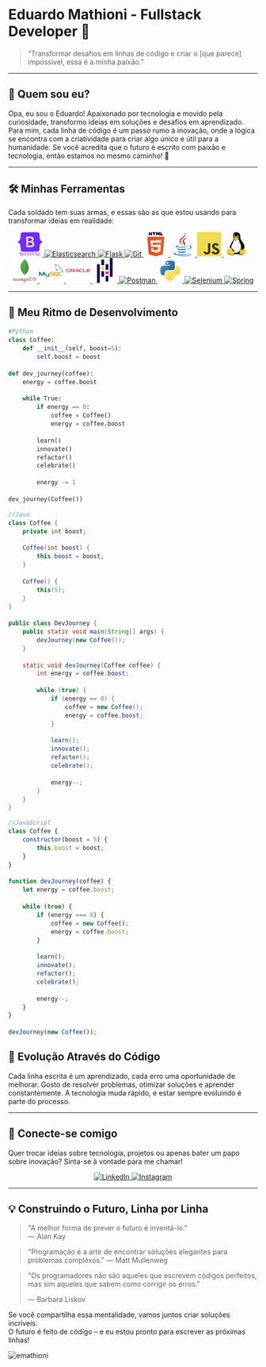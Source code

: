# Eduardo Mathioni - Fullstack Developer 🚀

> “Transformar desafios em linhas de código e criar o [que parece] impossível, essa é a minha paixão.”  

---

## 🌟 Quem sou eu?

Opa, eu sou o Eduardo!
Apaixonado por tecnologia e movido pela curiosidade, transformo ideias em soluções e desafios em aprendizado.
Para mim, cada linha de código é um passo rumo à inovação, onde a lógica se encontra com a criatividade para criar algo único e útil para a humanidade.
Se você acredita que o futuro é escrito com paixão e tecnologia, então estamos no mesmo caminho! 🚀

---

## 🛠️ Minhas Ferramentas

Cada soldado tem suas armas, e essas são as que estou usando para transformar ideias em realidade:

<p align="center">
  <a href="https://getbootstrap.com/" target="_blank">
    <img src="https://raw.githubusercontent.com/devicons/devicon/master/icons/bootstrap/bootstrap-plain-wordmark.svg" alt="Bootstrap" width="50" height="50"/>
  </a>
  <a href="https://www.elastic.co/" target="_blank">
    <img src="https://www.vectorlogo.zone/logos/elastic/elastic-icon.svg" alt="Elasticsearch" width="50" height="50"/>
  </a>
  <a href="https://flask.palletsprojects.com/" target="_blank">
    <img src="https://cdn.worldvectorlogo.com/logos/flask.svg" alt="Flask" width="50" height="50"/>
  </a>
  <a href="https://git-scm.com/" target="_blank">
    <img src="https://www.vectorlogo.zone/logos/git-scm/git-scm-icon.svg" alt="Git" width="50" height="50"/>
  </a>
  <a href="https://developer.mozilla.org/en-US/docs/Web/HTML" target="_blank">
    <img src="https://raw.githubusercontent.com/devicons/devicon/master/icons/html5/html5-original-wordmark.svg" alt="HTML5" width="50" height="50"/>
  </a>
  <a href="https://www.java.com/" target="_blank">
    <img src="https://raw.githubusercontent.com/devicons/devicon/master/icons/java/java-original.svg" alt="Java" width="50" height="50"/>
  </a>
  <a href="https://developer.mozilla.org/en-US/docs/Web/JavaScript" target="_blank">
    <img src="https://raw.githubusercontent.com/devicons/devicon/master/icons/javascript/javascript-original.svg" alt="JavaScript" width="50" height="50"/>
  </a>
  <a href="https://www.linux.org/" target="_blank">
    <img src="https://raw.githubusercontent.com/devicons/devicon/master/icons/linux/linux-original.svg" alt="Linux" width="50" height="50"/>
  </a>
  <a href="https://www.mongodb.com/" target="_blank">
    <img src="https://raw.githubusercontent.com/devicons/devicon/master/icons/mongodb/mongodb-original-wordmark.svg" alt="MongoDB" width="50" height="50"/>
  </a>
  <a href="https://www.mysql.com/" target="_blank">
    <img src="https://raw.githubusercontent.com/devicons/devicon/master/icons/mysql/mysql-original-wordmark.svg" alt="MySQL" width="50" height="50"/>
  </a>
  <a href="https://www.oracle.com/database/" target="_blank">
    <img src="https://raw.githubusercontent.com/devicons/devicon/master/icons/oracle/oracle-original.svg" alt="Oracle" width="50" height="50"/>
  </a>
  <a href="https://pandas.pydata.org/" target="_blank">
    <img src="https://raw.githubusercontent.com/devicons/devicon/master/icons/pandas/pandas-original.svg" alt="Pandas" width="50" height="50"/>
  </a>
  <a href="https://www.postman.com/" target="_blank">
    <img src="https://www.vectorlogo.zone/logos/getpostman/getpostman-icon.svg" alt="Postman" width="50" height="50"/>
  </a>
  <a href="https://www.python.org/" target="_blank">
    <img src="https://raw.githubusercontent.com/devicons/devicon/master/icons/python/python-original.svg" alt="Python" width="50" height="50"/>
  </a>
  <a href="https://www.selenium.dev/" target="_blank">
    <img src="https://raw.githubusercontent.com/detain/svg-logos/780f25886640cef088af994181646db2f6b1a3f8/svg/selenium-logo.svg" alt="Selenium" width="50" height="50"/>
  </a>
  <a href="https://spring.io/" target="_blank">
    <img src="https://www.vectorlogo.zone/logos/springio/springio-icon.svg" alt="Spring" width="50" height="50"/>
  </a>
</p>

---

## 🔄 Meu Ritmo de Desenvolvimento

```python
#Python
class Coffee:
    def __init__(self, boost=5):
        self.boost = boost

def dev_journey(coffee):
    energy = coffee.boost  

    while True:
        if energy == 0:
            coffee = Coffee()
            energy = coffee.boost  

        learn()
        innovate()
        refactor()
        celebrate()

        energy -= 1

dev_journey(Coffee())
```
```java
//Java
class Coffee {
    private int boost;

    Coffee(int boost) {
        this.boost = boost;
    }

    Coffee() {
        this(5);
    }
}

public class DevJourney {
    public static void main(String[] args) {
        devJourney(new Coffee());
    }

    static void devJourney(Coffee coffee) {
        int energy = coffee.boost;

        while (true) {
            if (energy == 0) {
                coffee = new Coffee();
                energy = coffee.boost;
            }

            learn();
            innovate();
            refactor();
            celebrate();

            energy--;
        }
    }
}
```
```javascript
//JavaScript
class Coffee {
    constructor(boost = 5) {
        this.boost = boost;
    }
}

function devJourney(coffee) {
    let energy = coffee.boost;

    while (true) {
        if (energy === 0) {
            coffee = new Coffee();
            energy = coffee.boost;
        }

        learn();
        innovate();
        refactor();
        celebrate();

        energy--;
    }
}

devJourney(new Coffee());
```


## 🚀 Evolução Através do Código

Cada linha escrita é um aprendizado, cada erro uma oportunidade de melhorar.
Gosto de resolver problemas, otimizar soluções e aprender constantemente.
A tecnologia muda rápido, e estar sempre evoluindo é parte do processo.

---

## 🤝 Conecte-se comigo

Quer trocar ideias sobre tecnologia, projetos ou apenas bater um papo sobre inovação?
Sinta-se à vontade para me chamar!  

<p align="center">
  <a href="https://linkedin.com/in/eduardomathioni" target="_blank">
    <img src="https://raw.githubusercontent.com/rahuldkjain/github-profile-readme-generator/master/src/images/icons/Social/linked-in-alt.svg" alt="LinkedIn" width="50" height="50"/>
  </a>
  <a href="https://instagram.com/mathioni.du" target="_blank">
    <img src="https://raw.githubusercontent.com/rahuldkjain/github-profile-readme-generator/master/src/images/icons/Social/instagram.svg" alt="Instagram" width="50" height="50"/>
  </a>
</p>

---

## 💡 Construindo o Futuro, Linha por Linha

> "A melhor forma de prever o futuro é inventá-lo."  
> — Alan Kay

> "Programação é a arte de encontrar soluções elegantes para problemas complexos."
> — Matt Mullenweg

> "Os programadores não são aqueles que escrevem códigos perfeitos, mas sim aqueles que sabem como corrigir os erros."
> 
> — Barbara Liskov

Se você compartilha essa mentalidade, vamos juntos criar soluções incríveis.  
O futuro é feito de código – e eu estou pronto para escrever as próximas linhas!
<p align="left">
  <img src="https://komarev.com/ghpvc/?username=emathioni&label=Visualizações%20de%20Perfil&color=0e75b6&style=for-the-badge" alt="emathioni" />
</p>
